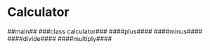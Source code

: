 # Calculator
##main##
###class calculator###
####plus####
####minus####
####divide####
####multiply####
